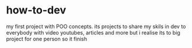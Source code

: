 # how-to-dev
my first project with POO concepts. its projects to share my skils in dev to everybody with video youtubes, articles and more but i realise its to big project for one person so it finish
